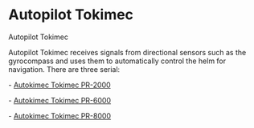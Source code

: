 # Autopilot Tokimec
Autopilot Tokimec
<p>Autopilot Tokimec receives signals from directional sensors such as the gyrocompass and uses them to automatically control the helm for navigation. There are three serial:</p>
<p>- <a href="http://lemarsg.com/index.php/our-products/autopilot/tokyo-keiki-tokimec/item/37-autopilot-tokimec-pr-2000">Autokimec Tokimec PR-2000</a></p>
<p>- <a href="http://lemarsg.com/index.php/our-products/autopilot/tokyo-keiki-tokimec/item/36-autopilot-tokimec-pr-6000">Autokimec Tokimec PR-6000</a></p>
<p>- <a href="http://lemarsg.com/index.php/our-products/autopilot/tokyo-keiki-tokimec/item/38-autopilot-tokimec-pr-8000">Autokimec Tokimec PR-8000</a></p>
